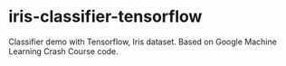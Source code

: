 # iris-classifier-tensorflow
Classifier demo with Tensorflow, Iris dataset. Based on Google Machine Learning Crash Course code.
